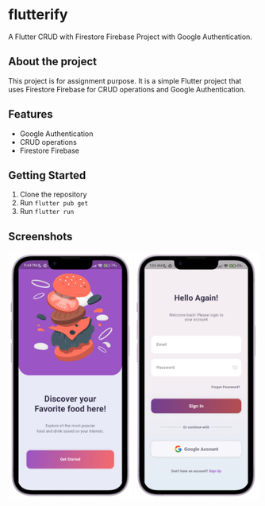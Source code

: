 # flutterify

A Flutter CRUD with Firestore Firebase Project with Google Authentication.

## About the project

This project is for assignment purpose. It is a simple Flutter project that uses Firestore Firebase for CRUD operations and Google Authentication.

## Features

- Google Authentication
- CRUD operations
- Firestore Firebase

## Getting Started

1. Clone the repository
2. Run `flutter pub get`
3. Run `flutter run`

## Screenshots
<img src="assets/screens/splash_screen-portrait.png" width="250">
<img src="assets/screens/sign_in-portrait.png" width="250">